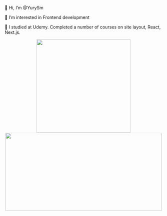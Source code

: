 👋 Hi, I’m @YurySm

👀 I’m interested in Frontend development

🌱 I studied at Udemy. Completed a number of courses on site layout, React, Next.js.

<div id="header" align="center">
  <img src="https://media.giphy.com/media/4rZA5D22301iMgrUNd/giphy.gif" width="300"/>
  <img src="https://media.giphy.com/media/SWoSkN6DxTszqIKEqv/giphy.gif" width="500" height="250" style="object-fit:cover"/>
</div>

